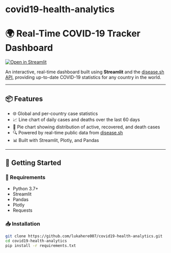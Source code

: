 # covid19-health-analytics
# 🌍 Real-Time COVID-19 Tracker Dashboard

[![Open in Streamlit](https://static.streamlit.io/badges/streamlit_badge_black_white.svg)](https://lukahere007-covid-dashboard.streamlit.app)

An interactive, real-time dashboard built using **Streamlit** and the [disease.sh API](https://disease.sh), providing up-to-date COVID-19 statistics for any country in the world.

---

## 📦 Features

- 🌐 Global and per-country case statistics
- 📈 Line chart of daily cases and deaths over the last 60 days
- 🥧 Pie chart showing distribution of active, recovered, and death cases
- 🔍 Powered by real-time public data from [disease.sh](https://disease.sh)
- 📊 Built with Streamlit, Plotly, and Pandas

---

## 🚀 Getting Started

### 🔧 Requirements

- Python 3.7+
- Streamlit
- Pandas
- Plotly
- Requests

### 📥 Installation

```bash
git clone https://github.com/lukahere007/covid19-health-analytics.git
cd covid19-health-analytics
pip install -r requirements.txt
